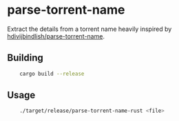 # parse-torrent-name

Extract the details from a torrent name heavily inspired by [hdivijbindlish/parse-torrent-name](https://github.com/divijbindlish/parse-torrent-nam://github.com/divijbindlish/parse-torrent-name).

## Building

```Bash
    cargo build --release
```


## Usage

```Bash
    ./target/release/parse-torrent-name-rust <file>
```
